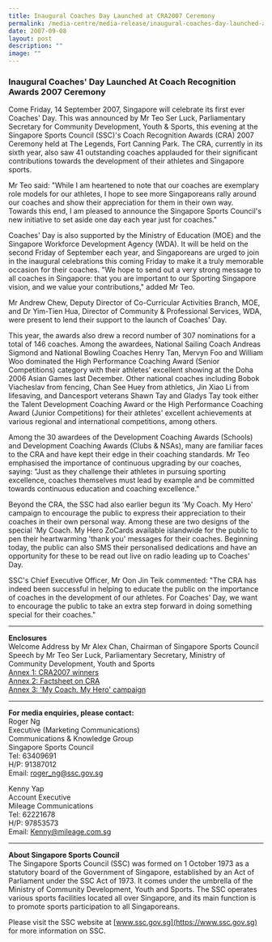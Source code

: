 ```yaml
---
title: Inaugural Coaches Day Launched at CRA2007 Ceremony
permalink: /media-centre/media-release/inaugural-coaches-day-launched-at-cra2007-ceremony/
date: 2007-09-08
layout: post
description: ""
image: ""
---
```

### **Inaugural Coaches' Day Launched At Coach Recognition Awards 2007 Ceremony**

Come Friday, 14 September 2007, Singapore will celebrate its first ever Coaches' Day. This was announced by Mr Teo Ser Luck, Parliamentary Secretary for Community Development, Youth & Sports, this evening at the Singapore Sports Council (SSC)'s Coach Recognition Awards (CRA) 2007 Ceremony held at The Legends, Fort Canning Park. The CRA, currently in its sixth year, also saw 41 outstanding coaches applauded for their significant contributions towards the development of their athletes and Singapore sports.

Mr Teo said: "While I am heartened to note that our coaches are exemplary role models for our athletes, I hope to see more Singaporeans rally around our coaches and show their appreciation for them in their own way. Towards this end, I am pleased to announce the Singapore Sports Council's new initiative to set aside one day each year just for coaches."

Coaches' Day is also supported by the Ministry of Education (MOE) and the Singapore Workforce Development Agency (WDA). It will be held on the second Friday of September each year, and Singaporeans are urged to join in the inaugural celebrations this coming Friday to make it a truly memorable occasion for their coaches. "We hope to send out a very strong message to all coaches in Singapore: that you are important to our Sporting Singapore vision, and we value your contributions," added Mr Teo.

Mr Andrew Chew, Deputy Director of Co-Curricular Activities Branch, MOE, and Dr Yim-Tien Hua, Director of Community & Professional Services, WDA, were present to lend their support to the launch of Coaches' Day.

This year, the awards also drew a record number of 307 nominations for a total of 146 coaches. Among the awardees, National Sailing Coach Andreas Sigmond and National Bowling Coaches Henry Tan, Mervyn Foo and William Woo dominated the High Performance Coaching Award (Senior Competitions) category with their athletes' excellent showing at the Doha 2006 Asian Games last December. Other national coaches including Bobok Viacheslav from fencing, Chan See Huey from athletics, Jin Xiao Li from lifesaving, and Dancesport veterans Shawn Tay and Gladys Tay took either the Talent Development Coaching Award or the High Performance Coaching Award (Junior Competitions) for their athletes' excellent achievements at various regional and international competitions, among others.

Among the 30 awardees of the Development Coaching Awards (Schools) and Development Coaching Awards (Clubs & NSAs), many are familiar faces to the CRA and have kept their edge in their coaching standards. Mr Teo emphasised the importance of continuous upgrading by our coaches, saying: "Just as they challenge their athletes in pursuing sporting excellence, coaches themselves must lead by example and be committed towards continuous education and coaching excellence."

Beyond the CRA, the SSC had also earlier begun its 'My Coach. My Hero' campaign to encourage the public to express their appreciation to their coaches in their own personal way. Among these are two designs of the special 'My Coach. My Hero ZoCards available islandwide for the public to pen their heartwarming 'thank you' messages for their coaches. Beginning today, the public can also SMS their personalised dedications and have an opportunity for these to be read out live on radio leading up to Coaches' Day.

SSC's Chief Executive Officer, Mr Oon Jin Teik commented: "The CRA has indeed been successful in helping to educate the public on the importance of coaches in the development of our athletes. For Coaches' Day, we want to encourage the public to take an extra step forward in doing something special for their coaches."

---

**Enclosures**<br>
Welcome Address by Mr Alex Chan, Chairman of Singapore Sports Council<br>
Speech by Mr Teo Ser Luck, Parliamentary Secretary, Ministry of Community Development, Youth and Sports<br>
[Annex 1: CRA2007 winners](/files/Media%20Centre/Media%20Release/2007/September/Annex2012020CRA200720Awardees.pdf)<br>
[Annex 2: Factsheet on CRA](/files/Media%20Centre/Media%20Release/2007/September/Annex2022020CRA200720Factsheet.pdf)<br>
[Annex 3: 'My Coach. My Hero' campaign](/files/Media%20Centre/Media%20Release/2007/September/Annex2032020My20Coach20My20Hero20Campiagn.pdf)

---

**For media enquiries, please contact:**
<br>
Roger Ng
<br>
Executive (Marketing Communications)
<br>
Communications & Knowledge Group
<br>
Singapore Sports Council
<br>
Tel: 63409691
<br>
H/P: 91387012
<br>
Email: [roger_ng@ssc.gov.sg](mailto:roger_ng@ssc.gov.sg)

Kenny Yap
<br>
Account Executive
<br>
Mileage Communications
<br>
Tel: 62221678
<br>
H/P: 97853573
<br>
Email: [Kenny@mileage.com.sg](mailto:Kenny@mileage.com.sg)

---

**About Singapore Sports Council**
<br>
The Singapore Sports Council (SSC) was formed on 1 October 1973 as a statutory board of the Government of Singapore, established by an Act of Parliament under the SSC Act of 1973. It comes under the umbrella of the Ministry of Community Development, Youth and Sports. The SSC operates various sports facilities located all over Singapore, and its main function is to promote sports participation to all Singaporeans.

Please visit the SSC website at [www.ssc.gov.sg](https://www.ssc.gov.sg) for more information on SSC.